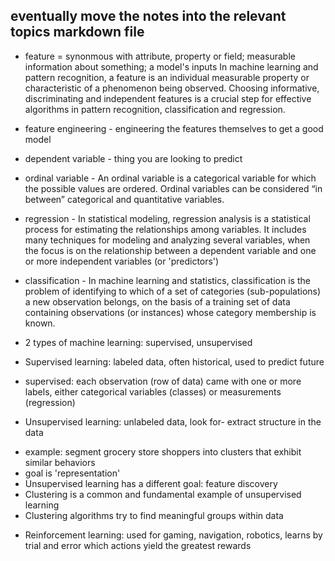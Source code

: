 ## eventually move the notes into the relevant topics markdown file

- feature = synonmous with attribute, property or field;  measurable information about something; a model's inputs
In machine learning and pattern recognition, a feature is an individual measurable property or characteristic of a phenomenon being observed. Choosing informative, discriminating and independent features is a crucial step for effective algorithms in pattern recognition, classification and regression.


- feature engineering - engineering the features themselves to get a good model

- dependent variable - thing you are looking to predict

- ordinal variable - An ordinal variable is a categorical variable for which the possible values are ordered. Ordinal variables can be considered “in between” categorical and quantitative variables.

- regression - In statistical modeling, regression analysis is a statistical process for estimating the relationships among variables. It includes many techniques for modeling and analyzing several variables, when the focus is on the relationship between a dependent variable and one or more independent variables (or 'predictors')

- classification - In machine learning and statistics, classification is the problem of identifying to which of a set of categories (sub-populations) a new observation belongs, on the basis of a training set of data containing observations (or instances) whose category membership is known.


- 2 types of machine learning: supervised, unsupervised

- Supervised learning: labeled data, often historical, used to predict future
- supervised: each observation (row of data) came with one or more labels, either categorical variables (classes) or measurements (regression)


- Unsupervised learning: unlabeled data, look for- extract structure in the data
* example: segment grocery store shoppers into clusters that exhibit similar behaviors
* goal is 'representation'
* Unsupervised learning has a different goal: feature discovery
* Clustering is a common and fundamental example of unsupervised learning
* Clustering algorithms try to find meaningful groups within data


- Reinforcement learning: used for gaming, navigation, robotics, learns by trial and error which actions yield the greatest rewards
